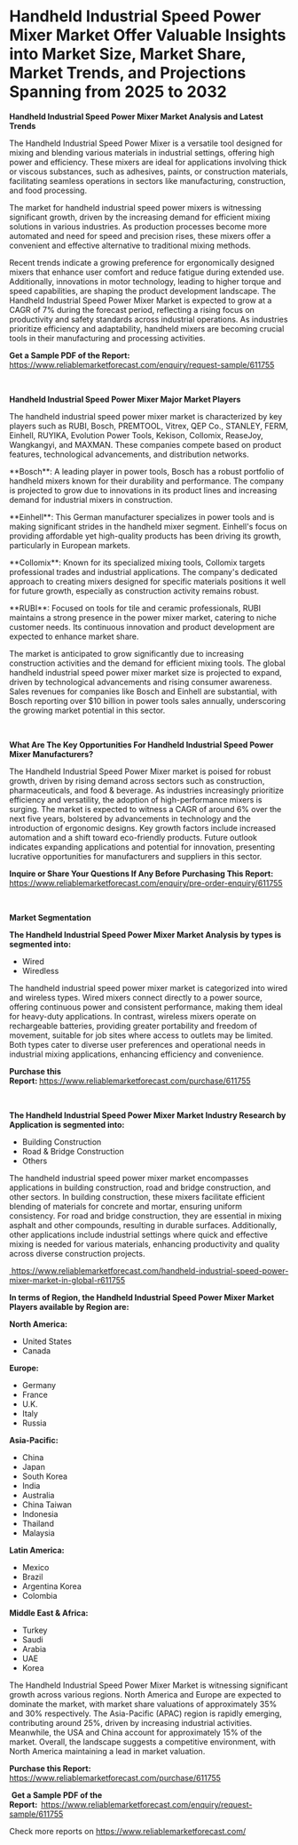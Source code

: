 <p><h1>Handheld Industrial Speed Power Mixer Market Offer Valuable Insights into Market Size, Market Share, Market Trends, and Projections Spanning from 2025 to 2032</h1></p><p><strong>Handheld Industrial Speed Power Mixer Market Analysis and Latest Trends</strong></p>
<p><p>The Handheld Industrial Speed Power Mixer is a versatile tool designed for mixing and blending various materials in industrial settings, offering high power and efficiency. These mixers are ideal for applications involving thick or viscous substances, such as adhesives, paints, or construction materials, facilitating seamless operations in sectors like manufacturing, construction, and food processing.</p><p>The market for handheld industrial speed power mixers is witnessing significant growth, driven by the increasing demand for efficient mixing solutions in various industries. As production processes become more automated and need for speed and precision rises, these mixers offer a convenient and effective alternative to traditional mixing methods. </p><p>Recent trends indicate a growing preference for ergonomically designed mixers that enhance user comfort and reduce fatigue during extended use. Additionally, innovations in motor technology, leading to higher torque and speed capabilities, are shaping the product development landscape. The Handheld Industrial Speed Power Mixer Market is expected to grow at a CAGR of 7% during the forecast period, reflecting a rising focus on productivity and safety standards across industrial operations. As industries prioritize efficiency and adaptability, handheld mixers are becoming crucial tools in their manufacturing and processing activities.</p></p>
<p><strong>Get a Sample PDF of the Report:&nbsp;</strong> <a href="https://www.reliablemarketforecast.com/enquiry/request-sample/611755?utm_campaign=3458&utm_medium=2&utm_source=Github&utm_content=ia&utm_term=23032025&utm_id=handheld-industrial-speed-power-mixer">https://www.reliablemarketforecast.com/enquiry/request-sample/611755</a></p>
<p>&nbsp;</p>
<p><strong>Handheld Industrial Speed Power Mixer Major Market Players</strong></p>
<p><p>The handheld industrial speed power mixer market is characterized by key players such as RUBI, Bosch, PREMTOOL, Vitrex, QEP Co., STANLEY, FERM, Einhell, RUYIKA, Evolution Power Tools, Kekison, Collomix, ReaseJoy, Wangkangyi, and MAXMAN. These companies compete based on product features, technological advancements, and distribution networks.</p><p>**Bosch**: A leading player in power tools, Bosch has a robust portfolio of handheld mixers known for their durability and performance. The company is projected to grow due to innovations in its product lines and increasing demand for industrial mixers in construction.</p><p>**Einhell**: This German manufacturer specializes in power tools and is making significant strides in the handheld mixer segment. Einhell's focus on providing affordable yet high-quality products has been driving its growth, particularly in European markets.</p><p>**Collomix**: Known for its specialized mixing tools, Collomix targets professional trades and industrial applications. The company's dedicated approach to creating mixers designed for specific materials positions it well for future growth, especially as construction activity remains robust.</p><p>**RUBI**: Focused on tools for tile and ceramic professionals, RUBI maintains a strong presence in the power mixer market, catering to niche customer needs. Its continuous innovation and product development are expected to enhance market share.</p><p>The market is anticipated to grow significantly due to increasing construction activities and the demand for efficient mixing tools. The global handheld industrial speed power mixer market size is projected to expand, driven by technological advancements and rising consumer awareness. Sales revenues for companies like Bosch and Einhell are substantial, with Bosch reporting over $10 billion in power tools sales annually, underscoring the growing market potential in this sector.</p></p>
<p>&nbsp;</p>
<p><strong>What Are The Key Opportunities For Handheld Industrial Speed Power Mixer Manufacturers?</strong></p>
<p><p>The Handheld Industrial Speed Power Mixer market is poised for robust growth, driven by rising demand across sectors such as construction, pharmaceuticals, and food & beverage. As industries increasingly prioritize efficiency and versatility, the adoption of high-performance mixers is surging. The market is expected to witness a CAGR of around 6% over the next five years, bolstered by advancements in technology and the introduction of ergonomic designs. Key growth factors include increased automation and a shift toward eco-friendly products. Future outlook indicates expanding applications and potential for innovation, presenting lucrative opportunities for manufacturers and suppliers in this sector.</p></p>
<p><strong>Inquire or Share Your Questions If Any Before Purchasing This Report:</strong> <a href="https://www.reliablemarketforecast.com/enquiry/pre-order-enquiry/611755?utm_campaign=3458&utm_medium=2&utm_source=Github&utm_content=ia&utm_term=23032025&utm_id=handheld-industrial-speed-power-mixer">https://www.reliablemarketforecast.com/enquiry/pre-order-enquiry/611755</a></p>
<p>&nbsp;</p>
<p><strong>Market Segmentation</strong></p>
<p><strong>The Handheld Industrial Speed Power Mixer Market Analysis by types is segmented into:</strong></p>
<p><ul><li>Wired</li><li>Wiredless</li></ul></p>
<p><p>The handheld industrial speed power mixer market is categorized into wired and wireless types. Wired mixers connect directly to a power source, offering continuous power and consistent performance, making them ideal for heavy-duty applications. In contrast, wireless mixers operate on rechargeable batteries, providing greater portability and freedom of movement, suitable for job sites where access to outlets may be limited. Both types cater to diverse user preferences and operational needs in industrial mixing applications, enhancing efficiency and convenience.</p></p>
<p><strong>Purchase this Report:&nbsp;</strong><a href="https://www.reliablemarketforecast.com/purchase/611755?utm_campaign=3458&utm_medium=2&utm_source=Github&utm_content=ia&utm_term=23032025&utm_id=handheld-industrial-speed-power-mixer">https://www.reliablemarketforecast.com/purchase/611755</a></p>
<p>&nbsp;</p>
<p><strong>The Handheld Industrial Speed Power Mixer Market Industry Research by Application is segmented into:</strong></p>
<p><ul><li>Building Construction</li><li>Road & Bridge Construction</li><li>Others</li></ul></p>
<p><p>The handheld industrial speed power mixer market encompasses applications in building construction, road and bridge construction, and other sectors. In building construction, these mixers facilitate efficient blending of materials for concrete and mortar, ensuring uniform consistency. For road and bridge construction, they are essential in mixing asphalt and other compounds, resulting in durable surfaces. Additionally, other applications include industrial settings where quick and effective mixing is needed for various materials, enhancing productivity and quality across diverse construction projects.</p></p>
<p><a href="https://www.reliablemarketforecast.com/handheld-industrial-speed-power-mixer-market-in-global-r611755?utm_campaign=3458&utm_medium=2&utm_source=Github&utm_content=ia&utm_term=23032025&utm_id=handheld-industrial-speed-power-mixer">&nbsp;https://www.reliablemarketforecast.com/handheld-industrial-speed-power-mixer-market-in-global-r611755</a></p>
<p><strong>In terms of Region, the Handheld Industrial Speed Power Mixer Market Players available by Region are:</strong></p>
<p>
    <p> <strong> North America: </strong>
        <ul>
            <li>United States</li>
            <li>Canada</li>
        </ul>
        </p> 
    <p> <strong> Europe: </strong>
        <ul>
            <li>Germany</li>
            <li>France</li>
            <li>U.K.</li>
            <li>Italy</li>
            <li>Russia</li>
        </ul>
        </p> 
    <p> <strong> Asia-Pacific: </strong>
        <ul>
            <li>China</li>
            <li>Japan</li>
            <li>South Korea</li>
            <li>India</li>
            <li>Australia</li>
            <li>China Taiwan</li>
            <li>Indonesia</li>
            <li>Thailand</li>
            <li>Malaysia</li>
        </ul>
        </p> 
    <p> <strong> Latin America: </strong>
        <ul>
            <li>Mexico</li>
            <li>Brazil</li>
            <li>Argentina Korea</li>
            <li>Colombia</li>
        </ul>
        </p> 
    <p> <strong> Middle East & Africa: </strong>
        <ul>
            <li>Turkey</li>
            <li>Saudi</li>
            <li>Arabia</li>
            <li>UAE</li>
            <li>Korea</li>
        </ul>
    </p>
    </p>
<p><p>The Handheld Industrial Speed Power Mixer Market is witnessing significant growth across various regions. North America and Europe are expected to dominate the market, with market share valuations of approximately 35% and 30% respectively. The Asia-Pacific (APAC) region is rapidly emerging, contributing around 25%, driven by increasing industrial activities. Meanwhile, the USA and China account for approximately 15% of the market. Overall, the landscape suggests a competitive environment, with North America maintaining a lead in market valuation.</p></p>
<p><strong>Purchase this Report: </strong><a href="https://www.reliablemarketforecast.com/purchase/611755?utm_campaign=3458&utm_medium=2&utm_source=Github&utm_content=ia&utm_term=23032025&utm_id=handheld-industrial-speed-power-mixer">https://www.reliablemarketforecast.com/purchase/611755</a></p>
<p>&nbsp;<strong>Get a Sample PDF of the Report:&nbsp;&nbsp;</strong><a href="https://www.reliablemarketforecast.com/enquiry/request-sample/611755?utm_campaign=3458&utm_medium=2&utm_source=Github&utm_content=ia&utm_term=23032025&utm_id=handheld-industrial-speed-power-mixer">https://www.reliablemarketforecast.com/enquiry/request-sample/611755</a></p>
<p><strong></strong></p>
<p>Check more reports on <a href="https://www.reliablemarketforecast.com/?utm_campaign=3458&utm_medium=2&utm_source=Github&utm_content=ia&utm_term=23032025&utm_id=handheld-industrial-speed-power-mixer">https://www.reliablemarketforecast.com/</a></p>